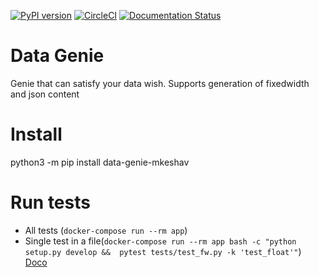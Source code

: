 [![PyPI version](https://badge.fury.io/py/data-genie-mkeshav.svg)](https://badge.fury.io/py/data-genie-mkeshav)
[![CircleCI](https://circleci.com/bb/mkeshav/data_genie.svg?style=svg)](https://circleci.com/bb/mkeshav/data_genie)
[![Documentation Status](https://readthedocs.org/projects/data-genie/badge/?version=latest)](https://data-genie.readthedocs.io/en/latest/?badge=latest)


# Data Genie

Genie that can satisfy your data wish.
Supports generation of fixedwidth and json content

# Install
python3 -m pip install data-genie-mkeshav

# Run tests
- All tests (`docker-compose run --rm app`)
- Single test in a file(`docker-compose run --rm app bash -c "python setup.py develop &&  pytest tests/test_fw.py -k 'test_float'"`)
[Doco](https://data-genie.readthedocs.io)
